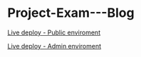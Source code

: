 # Project-Exam---Blog

[Live deploy - Public enviroment](https://blog-aksel.netlify.app)

[Live deploy - Admin enviroment](https://blog-aksel.netlify.app/post/entries.html)
